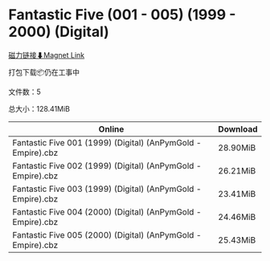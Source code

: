 # Fantastic Five (001 - 005) (1999 - 2000) (Digital)

[磁力链接⬇Magnet Link](magnet:?xt=urn:btih:6c92f6f4498141cd00b2d6106730fdbcae2110af&dn=Fantastic%20Five%20%28001%20-%20005%29%20%281999%20-%202000%29%20%28Digital%29)

打包下载📦仍在工事中

文件数：5

总大小：128.41MiB

Online | Download
--- | ---
Fantastic Five 001 (1999) (Digital) (AnPymGold - Empire).cbz | 28.90MiB
Fantastic Five 002 (1999) (Digital) (AnPymGold - Empire).cbz | 26.21MiB
Fantastic Five 003 (1999) (Digital) (AnPymGold - Empire).cbz | 23.41MiB
Fantastic Five 004 (2000) (Digital) (AnPymGold - Empire).cbz | 24.46MiB
Fantastic Five 005 (2000) (Digital) (AnPymGold - Empire).cbz | 25.43MiB